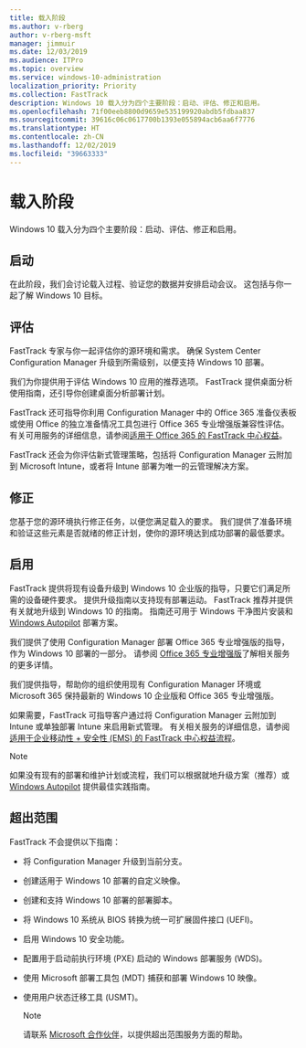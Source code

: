 ```yaml
---
title: 载入阶段
ms.author: v-rberg
author: v-rberg-msft
manager: jimmuir
ms.date: 12/03/2019
ms.audience: ITPro
ms.topic: overview
ms.service: windows-10-administration
localization_priority: Priority
ms.collection: FastTrack
description: Windows 10 载入分为四个主要阶段：启动、评估、修正和启用。
ms.openlocfilehash: 71f00eeb8800d9659e535199920abdb5fdbaa837
ms.sourcegitcommit: 39616c06c0617700b1393e055894acb6aa6f7776
ms.translationtype: HT
ms.contentlocale: zh-CN
ms.lasthandoff: 12/02/2019
ms.locfileid: "39663333"
---
```

# <a name="onboarding-phases"></a>载入阶段

Windows 10 载入分为四个主要阶段：启动、评估、修正和启用。

## <a name="initiate"></a>启动

在此阶段，我们会讨论载入过程、验证您的数据并安排启动会议。 这包括与你一起了解 Windows 10 目标。

## <a name="assess"></a>评估

FastTrack 专家与你一起评估你的源环境和需求。 确保 System Center Configuration Manager 升级到所需级别，以便支持 Windows 10 部署。 

我们为你提供用于评估 Windows 10 应用的推荐选项。 FastTrack 提供桌面分析使用指南，还引导你创建桌面分析部署计划。

FastTrack 还可指导你利用 Configuration Manager 中的 Office 365 准备仪表板或使用 Office 的独立准备情况工具包进行 Office 365 专业增强版兼容性评估。 有关可用服务的详细信息，请参阅[适用于 Office 365 的 FastTrack 中心权益](O365-fasttrack-benefit-for-office-365.md)。 

FastTrack 还会为你评估新式管理策略，包括将 Configuration Manager 云附加到 Microsoft Intune，或者将 Intune 部署为唯一的云管理解决方案。

## <a name="remediate"></a>修正

您基于您的源环境执行修正任务，以便您满足载入的要求。 我们提供了准备环境和验证这些元素是否就绪的修正计划，使你的源环境达到成功部署的最低要求。 

## <a name="enable"></a>启用

FastTrack 提供将现有设备升级到 Windows 10 企业版的指导，只要它们满足所需的设备硬件要求。 提供升级指南以支持现有部署运动。 FastTrack 推荐并提供有关就地升级到 Windows 10 的指南。 指南还可用于 Windows 干净图片安装和 [Windows Autopilot](EMS-onboarding-phases.md#windows-autopilot) 部署方案。 

我们提供了使用 Configuration Manager 部署 Office 365 专业增强版的指导，作为 Windows 10 部署的一部分。 请参阅 [Office 365 专业增强版](O365-onboarding-and-migration.md#office-365-proplus)了解相关服务的更多详情。

我们提供指导，帮助你的组织使用现有 Configuration Manager 环境或 Microsoft 365 保持最新的 Windows 10 企业版和 Office 365 专业增强版。

如果需要，FastTrack 可指导客户通过将 Configuration Manager 云附加到 Intune 或单独部署 Intune 来启用新式管理。 有关相关服务的详细信息，请参阅[适用于企业移动性 + 安全性 (EMS) 的 FastTrack 中心权益流程](EMS-fasttrack-process.md)。

> [!NOTE]
> 如果没有现有的部署和维护计划或流程，我们可以根据就地升级方案（推荐）或 [Windows Autopilot](EMS-onboarding-phases.md#windows-autopilot) 提供最佳实践指南。

## <a name="out-of-scope"></a>超出范围

FastTrack 不会提供以下指南：

- 将 Configuration Manager 升级到当前分支。
- 创建适用于 Windows 10 部署的自定义映像。
- 创建和支持 Windows 10 部署的部署脚本。
- 将 Windows 10 系统从 BIOS 转换为统一可扩展固件接口 (UEFI)。
- 启用 Windows 10 安全功能。 
- 配置用于启动前执行环境 (PXE) 启动的 Windows 部署服务 (WDS)。
- 使用 Microsoft 部署工具包 (MDT) 捕获和部署 Windows 10 映像。
- 使用用户状态迁移工具 (USMT)。

  > [!NOTE]
  > 请联系 [Microsoft 合作伙伴](https://go.microsoft.com/fwlink/?linkid=2080150)，以提供超出范围服务方面的帮助。

 